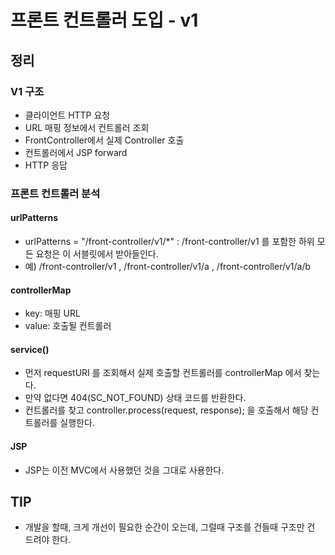 # 프론트 컨트롤러 도입 - v1

## 정리

### V1 구조

- 클라이언트 HTTP 요청
- URL 매핑 정보에서 컨트롤러 조회
- FrontController에서 실제 Controller 호출
- 컨트롤러에서 JSP forward
- HTTP 응답


### 프론트 컨트롤러 분석

#### urlPatterns

- urlPatterns = "/front-controller/v1/*" : /front-controller/v1 를 포함한 하위 모든 요청은 이 서블릿에서 받아들인다.
- 예) /front-controller/v1 , /front-controller/v1/a , /front-controller/v1/a/b

#### controllerMap

- key: 매핑 URL
- value: 호출될 컨트롤러

#### service()

- 먼저 requestURI 를 조회해서 실제 호출할 컨트롤러를 controllerMap 에서 찾는다.
- 만약 없다면 404(SC_NOT_FOUND) 상태 코드를 반환한다.
- 컨트롤러를 찾고 controller.process(request, response); 을 호출해서 해당 컨트롤러를 실행한다.

#### JSP

- JSP는 이전 MVC에서 사용했던 것을 그대로 사용한다.

## TIP

- 개발을 할때, 크게 개선이 필요한 순간이 오는데, 그럴때 구조를 건들때 구조만 건
드려야 한다.
